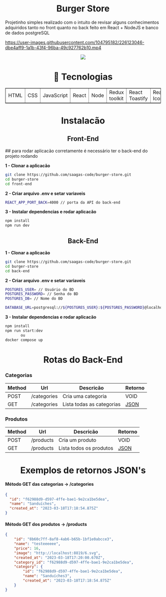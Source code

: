 <h1 align="center">Burger Store</h1>

Projetinho simples realizado com o intuito de revisar alguns conhecimentos adquiridos tanto no front quanto no back feito em React + NodeJS e banco de dados postgreSQL




https://user-images.githubusercontent.com/104795182/226123046-dbe4aff9-1a1b-43f4-96ba-49c927762b10.mp4




<p align="center">
  <a href="https://skillicons.dev">
    <img src="https://skillicons.dev/icons?i=react,nodejs,nestjs,mysql,docker" />
  </a>
</p>

<h1 align="center">🚀 Tecnologias</h1>

<div align="center">
	<table border="1">
	<tr>
	<td>HTML</td>
	<td>CSS</td>
	<td>JavaScript</td>
	<td>React</td>
	<td>Node</td>
	<td>Redux toolkit</td>
	<td>React Toastify</td>
	<td>React Icons</td>
	</tr>
	</table>
</div>

<h1 align="center">Instalacão</h1>

<h2 align="center">Front-End</h2>
## para rodar aplicacão corretamente é necessário ter o back-end do projeto rodando

**1 - Clonar a aplicacão**

```bash
git clone https://github.com/saagas-code/burger-store.git
cd burger-store
cd front-end
```

**2 - Criar arquivo .env e setar variaveis**

```bash
REACT_APP_PORT_BACK=4000 // porta da API do back-end
```

**3 - Instalar dependencias e rodar aplicacão**

```bash
npm install
npm run dev
```

<h2 align="center">Back-End</h2>

**1 - Clonar a aplicacão**

```bash
git clone https://github.com/saagas-code/burger-store.git
cd burger-store
cd back-end
```

**2 - Criar arquivo .env e setar variaveis**

```bash
POSTGRES_USER= // Usuário do BD
POSTGRES_PASSWORD= // Senha do BD
POSTGRES_DB= // Nome do BD

DATABASE_URL=postgresql://${POSTGRES_USER}:${POSTGRES_PASSWORD}@localhost:5432/${POSTGRES_DB}?schema=public
```

**3 - Instalar dependencias e rodar aplicacão**

```bash
npm install
npm run start:dev
       ou
docker compose up
```

<h1 align="center">Rotas do Back-End</h1>

### Categorias

| Method | Url         | Descricão                | Retorno           |
| ------ | ----------- | ------------------------- | ----------------- |
| POST   | /categories | Cria uma categoria        | VOID              |
| GET    | /categories | Lista todas as categorias | [JSON](#category) |

### Produtos

| Method | Url       | Descricão             | Retorno          |
| ------ | --------- | ----------------------- | ---------------- |
| POST   | /products | Cria um produto         | VOID             |
| GET    | /products | Lista todos os produtos | [JSON](#product) |

<h1 align="center">Exemplos de retornos JSON's</h1>

#### <a id="category">Método GET das categorias -> /categories</a>

```json
{
  "id": "f62988d9-d597-4ffe-bae1-9e2ca1be5dea",
  "name": "Sanduíches",
  "created_at": "2023-03-18T17:18:54.875Z"
}
```

#### <a id="product">Método GET dos produtos -> /products</a>

```json
{
	"id": "8b60c7ff-8af8-4ab6-b65b-1bf1e0abcce3",
	"name": "testeeeeee",
	"price": 16,
	"image": "http://localhost:8819/6.svg",
	"created_at": "2023-03-18T17:20:00.670Z",
	"category_id": "f62988d9-d597-4ffe-bae1-9e2ca1be5dea",
	"category": {
		"id": "f62988d9-d597-4ffe-bae1-9e2ca1be5dea",
		"name": "Sanduíches3",
		"created_at": "2023-03-18T17:18:54.875Z"
	}
}
```

